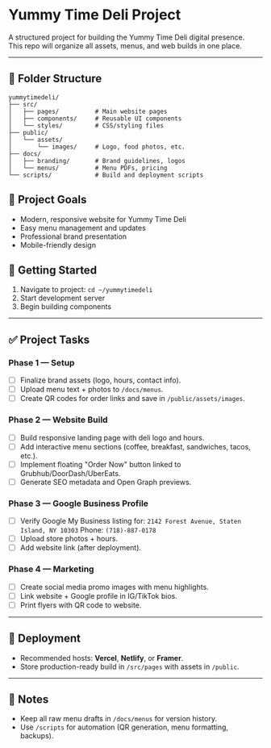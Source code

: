 # Yummy Time Deli Project

A structured project for building the Yummy Time Deli digital presence.  
This repo will organize all assets, menus, and web builds in one place.

---

## 📂 Folder Structure

```
yummytimedeli/
├── src/
│   ├── pages/          # Main website pages
│   ├── components/     # Reusable UI components
│   └── styles/         # CSS/styling files
├── public/
│   └── assets/
│       └── images/     # Logo, food photos, etc.
├── docs/
│   ├── branding/       # Brand guidelines, logos
│   └── menus/          # Menu PDFs, pricing
└── scripts/            # Build and deployment scripts
```

## 🎯 Project Goals

- Modern, responsive website for Yummy Time Deli
- Easy menu management and updates
- Professional brand presentation
- Mobile-friendly design

## 🚀 Getting Started

1. Navigate to project: `cd ~/yummytimedeli`
2. Start development server
3. Begin building components

---

## ✅ Project Tasks

### Phase 1 — Setup
- [ ] Finalize brand assets (logo, hours, contact info).
- [ ] Upload menu text + photos to `/docs/menus`.
- [ ] Create QR codes for order links and save in `/public/assets/images`.

### Phase 2 — Website Build
- [ ] Build responsive landing page with deli logo and hours.
- [ ] Add interactive menu sections (coffee, breakfast, sandwiches, tacos, etc.).
- [ ] Implement floating "Order Now" button linked to Grubhub/DoorDash/UberEats.
- [ ] Generate SEO metadata and Open Graph previews.

### Phase 3 — Google Business Profile
- [ ] Verify Google My Business listing for:
  `2142 Forest Avenue, Staten Island, NY 10303`
  Phone: `(718)-887-0178`
- [ ] Upload store photos + hours.
- [ ] Add website link (after deployment).

### Phase 4 — Marketing
- [ ] Create social media promo images with menu highlights.
- [ ] Link website + Google profile in IG/TikTok bios.
- [ ] Print flyers with QR code to website.

---

## 🚀 Deployment
- Recommended hosts: **Vercel**, **Netlify**, or **Framer**.
- Store production-ready build in `/src/pages` with assets in `/public`.

---

## 📝 Notes
- Keep all raw menu drafts in `/docs/menus` for version history.
- Use `/scripts` for automation (QR generation, menu formatting, backups).

